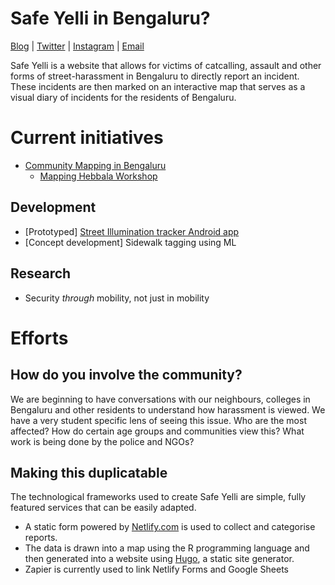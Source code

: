 

# Safe Yelli in Bengaluru?


[Blog](https://blog.safeyelli.in) | [Twitter](https://twitter.com/SafeYelli/) | [Instagram](https://instagram.com/safeyelli) | [Email](mailto:safeyelli@gmail.com)

Safe Yelli is a website that allows for victims of catcalling, assault and other forms of street-harassment in Bengaluru to directly report an incident. These incidents are then marked on an interactive map that serves as a visual diary of incidents for the residents of Bengaluru. 

 # Current initiatives
 
 - [Community Mapping in Bengaluru](https://safeyelli.in/community-mapping)
   - [Mapping Hebbala Workshop](https://safeyelli.in/mapping-hebbala)

 ## Development

 - [Prototyped] [Street Illumination tracker Android app](https://github.com/Safe-Yelli/illumination-tracker)
 - [Concept development] Sidewalk tagging using ML

 ## Research 
 
 - Security *through* mobility, not just in mobility 
  
 # Efforts
 
 ## How do you involve the community? 
 
 We are beginning to have conversations with our neighbours, colleges in Bengaluru and other residents to understand how harassment is viewed. We have a very student specific lens of seeing this issue. Who are the most affected? How do certain age groups and communities view this? What work is being done by the police and NGOs? 
 
 ## Making this duplicatable
 The technological frameworks used to create Safe Yelli are simple, fully featured services that can be easily adapted. 
 - A static form powered by [Netlify.com](netlify.com) is used to collect and categorise reports. 
 - The data is drawn into a map using the R programming language and then generated into a website using [Hugo](https://gohugo.io/), a static site generator.
 - Zapier is currently used to link Netlify Forms and Google Sheets

 

 
 
 
 
 
